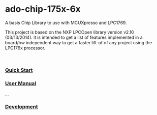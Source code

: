ado-chip-175x-6x
================

A basis Chip Library to use with MCUXpresso and LPC1769.

This project is based on the NXP LPCOpen library version v2.10 (03/13/2014). It
is intended to get a list of features implemented in a board/hw independent way
to get a faster lift-of of any project using the LPC176x processor.

 

### [Quick Start](doc/usage/quickstart.md)

### [User Manual](doc/user_manual.md)

... 

### [Development](doc/dev_manual.md)

